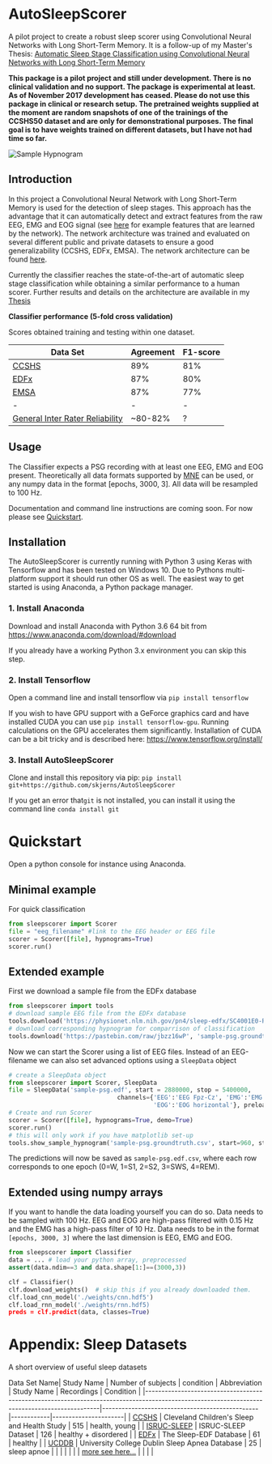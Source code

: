 # AutoSleepScorer
A pilot project to create a robust sleep scorer using Convolutional Neural Networks with Long Short-Term Memory. 
It is a follow-up of my Master's Thesis: [Automatic Sleep Stage Classification using Convolutional Neural Networks with Long Short-Term Memory](https://github.com/skjerns/AutoSleepScorer/blob/master/figures/thesis.pdf?raw=true)

**This package is a pilot project and still under development. There is no clinical validation and no support. The package is experimental at least. As of November 2017 development has ceased. Please do not use this package in clinical or research setup. The pretrained weights supplied at the moment are random snapshots of one of the trainings of the CCSHS50 dataset and are only for demonstrational purposes. The final goal is to have weights trained on different datasets, but I have not had time so far.**

![Sample Hypnogram](https://github.com/skjerns/AutoSleepScorer/blob/master/figures/hypno.png?raw=true)
## Introduction
In this project a Convolutional Neural Network with Long Short-Term Memory is used for the detection of sleep stages. This approach has the advantage that it can automatically detect and extract features from the raw EEG, EMG and EOG signal (see [here](https://github.com/skjerns/AutoSleepScorer/blob/master/figures/features.png?raw=true) for example features that are learned by the network). The network architecture was trained and evaluated on several different public and private datasets to ensure a good generalizability (CCSHS, EDFx, EMSA). The network architecture can be found [here](https://github.com/skjerns/AutoSleepScorer/blob/master/figures/architecture.png?raw=true).

Currently the classifier reaches the state-of-the-art of automatic sleep stage classification while obtaining a similar performance to a human scorer. Further results and details on the architecture are available in my [Thesis](https://github.com/skjerns/AutoSleepScorer/blob/master/figures/thesis.pdf?raw=true)

**Classifier performance (5-fold cross validation)**

Scores obtained training and testing within one dataset.

Data Set| Agreement | F1-score
------------ | -------------|-------------
[CCSHS](https://sleepdata.org/datasets/ccshs) | 89% | 81%
[EDFx](https://physionet.nlm.nih.gov/pn4/sleep-edfx/) | 87% | 80%
[EMSA](https://www.ncbi.nlm.nih.gov/pubmed/28594100) | 87% | 77%
-|-|-
[General Inter Rater Reliability](https://www.ncbi.nlm.nih.gov/pubmed/19250176) | ~80-82% | ?

## Usage

The Classifier expects a PSG recording with at least one EEG, EMG and EOG present. Theoretically all data formats supported by [MNE](https://martinos.org/mne/stable/python_reference.html#reading-raw-data) can be used, or any numpy data in the format [epochs, 3000, 3]. All data will be resampled to 100 Hz.

Documentation and command line instructions are coming soon. For now please see [Quickstart](https://github.com/skjerns/AutoSleepScorer#quickstart).


## Installation
The AutoSleepScorer is currently running with Python 3 using Keras with Tensorflow and has been tested on Windows 10. Due to Pythons multi-platform support it should run other OS as well. The easiest way to get started is using Anaconda, a Python package manager.

### 1. Install Anaconda
Download and install Anaconda with Python 3.6 64 bit from https://www.anaconda.com/download/#download

If you already have a working Python 3.x environment you can skip this step.

### 2. Install Tensorflow
Open a command line and install tensorflow via `pip install tensorflow`

If you wish to have GPU support with a GeForce graphics card and have installed CUDA you can use `pip install tensorflow-gpu`. Running calculations on the GPU accelerates them significantly.
Installation of CUDA can be a bit tricky and is described here: https://www.tensorflow.org/install/

### 3. Install AutoSleepScorer
Clone and install this repository via pip:
`pip install git+https://github.com/skjerns/AutoSleepScorer`

If you get an error that`git` is not installed, you can install it using the command line `conda install git`

# Quickstart

Open a python console for instance using Anaconda.

## **Minimal example**

For quick classification

```Python
from sleepscorer import Scorer
file = "eeg_filename" #link to the EEG header or EEG file
scorer = Scorer([file], hypnograms=True)
scorer.run()
```

## **Extended example**

First we download a sample file from the EDFx database

```Python
from sleepscorer import tools
# download sample EEG file from the EDFx database
tools.download('https://physionet.nlm.nih.gov/pn4/sleep-edfx/SC4001E0-PSG.edf', 'sample-psg.edf')
# download corresponding hypnogram for comparrison of classification
tools.download('https://pastebin.com/raw/jbzz16wP', 'sample-psg.groundtruth.csv') 
```
Now we can start the Scorer using a list of EEG files.
Instead of an EEG-filename we can also set advanced options using a `SleepData` object
```Python
# create a SleepData object 
from sleepscorer import Scorer, SleepData
file = SleepData('sample-psg.edf', start = 2880000, stop = 5400000, 
							  channels={'EEG':'EEG Fpz-Cz', 'EMG':'EMG submental', 
                              			'EOG':'EOG horizontal'}, preload=False)
# Create and run Scorer
scorer = Scorer([file], hypnograms=True, demo=True)
scorer.run()
# this will only work if you have matplotlib set-up
tools.show_sample_hypnogram('sample-psg.groundtruth.csv', start=960, stop=1800)
```
The predictions will now be saved as `sample-psg.edf.csv`, where each row corresponds to one epoch (0=W, 1=S1, 2=S2, 3=SWS, 4=REM).

## **Extended using numpy arrays**
If you want to handle the data loading yourself you can do so. Data needs to be sampled with 100 Hz. EEG and EOG are high-pass filtered with 0.15 Hz and the EMG has a high-pass filter of 10 Hz. Data needs to be in the format `[epochs, 3000, 3]` where the last dimension is EEG, EMG and EOG.

```Python
from sleepscorer import Classifier
data = ... # load your python array, preprocessed
assert(data.ndim==3 and data.shape[1:]==(3000,3))

clf = Classifier()
clf.download_weights()  # skip this if you already downloaded them.
clf.load_cnn_model('./weights/cnn.hdf5')
clf.load_rnn_model('./weights/rnn.hdf5)
preds = clf.predict(data, classes=True)
```

# Appendix: Sleep Datasets
A short overview of useful sleep datasets

Data Set Name| Study Name | Number of subjects | condition
| Abbreviation                                                                                                                                 | Study Name                                     | Recordings | Condition            |
|----------------------------------------------------------------------------------------------------------------------------------------------|------------------------------------------------|------------|----------------------|
| [CCSHS](https://sleepdata.org/datasets/ccshs)                                                                                                | Cleveland Children's Sleep and Health Study    | 515        | health, young        |
| [ISRUC-SLEEP](https://sleeptight.isr.uc.pt/ISRUC_Sleep/)                                                                                     | ISRUC-SLEEP Dataset                            | 126        | healthy + disordered |
| [EDFx](https://physionet.nlm.nih.gov/pn4/sleep-edfx/)                                                                                        | The Sleep-EDF Database                         | 61         | healthy              |
| [UCDDB](https://physionet.org/pn3/ucddb/)                                                                                                    | University College Dublin Sleep Apnea Database | 25         | sleep apnoe          |
|                                                                                                                                              |                                                |            |                      |
| [more see here...](http://1uc15120fenp48is1xxuutiq-wpengine.netdna-ssl.com/wp-content/uploads/2018/04/Publicallyavailablesleepdatasets.xlsx) |                                                |            |                      |
